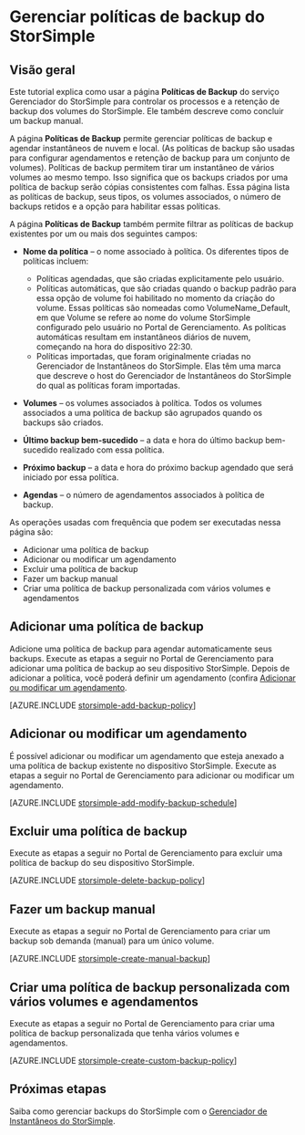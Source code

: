 <properties 
   pageTitle="Gerenciar as políticas de backup StorSimple | Microsoft Azure"
   description="Explica como é possível usar o serviço Gerenciador do StorSimple para criar e gerenciar trabalhos de backup e agendamentos de backup."
   services="storsimple"
   documentationCenter="NA"
   authors="SharS"
   manager="adinah"
   editor=""/>
<tags 
   ms.service="storsimple"
   ms.devlang="NA"
   ms.topic="article"
   ms.tgt_pltfrm="NA"
   ms.workload="TBD"
   ms.date="06/17/2015"
   ms.author="v-sharos"/>

# Gerenciar políticas de backup do StorSimple

## Visão geral

Este tutorial explica como usar a página **Políticas de Backup** do serviço Gerenciador do StorSimple para controlar os processos e a retenção de backup dos volumes do StorSimple. Ele também descreve como concluir um backup manual.

A página **Políticas de Backup** permite gerenciar políticas de backup e agendar instantâneos de nuvem e local. (As políticas de backup são usadas para configurar agendamentos e retenção de backup para um conjunto de volumes). Políticas de backup permitem tirar um instantâneo de vários volumes ao mesmo tempo. Isso significa que os backups criados por uma política de backup serão cópias consistentes com falhas. Essa página lista as políticas de backup, seus tipos, os volumes associados, o número de backups retidos e a opção para habilitar essas políticas.

A página **Políticas de Backup** também permite filtrar as políticas de backup existentes por um ou mais dos seguintes campos:

- **Nome da política** – o nome associado à política. Os diferentes tipos de políticas incluem:

   - Políticas agendadas, que são criadas explicitamente pelo usuário.
   - Políticas automáticas, que são criadas quando o backup padrão para essa opção de volume foi habilitado no momento da criação do volume. Essas políticas são nomeadas como VolumeName_Default, em que Volume se refere ao nome do volume StorSimple configurado pelo usuário no Portal de Gerenciamento. As políticas automáticas resultam em instantâneos diários de nuvem, começando na hora do dispositivo 22:30.
   - Políticas importadas, que foram originalmente criadas no Gerenciador de Instantâneos do StorSimple. Elas têm uma marca que descreve o host do Gerenciador de Instantâneos do StorSimple do qual as políticas foram importadas.

- **Volumes** – os volumes associados à política. Todos os volumes associados a uma política de backup são agrupados quando os backups são criados.

- **Último backup bem-sucedido** – a data e hora do último backup bem-sucedido realizado com essa política.

- **Próximo backup** – a data e hora do próximo backup agendado que será iniciado por essa política.

- **Agendas** – o número de agendamentos associados à política de backup.

As operações usadas com frequência que podem ser executadas nessa página são:

- Adicionar uma política de backup 
- Adicionar ou modificar um agendamento 
- Excluir uma política de backup 
- Fazer um backup manual 
- Criar uma política de backup personalizada com vários volumes e agendamentos 

## Adicionar uma política de backup

Adicione uma política de backup para agendar automaticamente seus backups. Execute as etapas a seguir no Portal de Gerenciamento para adicionar uma política de backup ao seu dispositivo StorSimple. Depois de adicionar a política, você poderá definir um agendamento (confira [Adicionar ou modificar um agendamento](#add-or-modify-a-schedule).

[AZURE.INCLUDE [storsimple-add-backup-policy](../../includes/storsimple-add-backup-policy.md)]


## Adicionar ou modificar um agendamento

É possível adicionar ou modificar um agendamento que esteja anexado a uma política de backup existente no dispositivo StorSimple. Execute as etapas a seguir no Portal de Gerenciamento para adicionar ou modificar um agendamento.

[AZURE.INCLUDE [storsimple-add-modify-backup-schedule](../../includes/storsimple-add-modify-backup-schedule.md)]

## Excluir uma política de backup

Execute as etapas a seguir no Portal de Gerenciamento para excluir uma política de backup do seu dispositivo StorSimple.

[AZURE.INCLUDE [storsimple-delete-backup-policy](../../includes/storsimple-delete-backup-policy.md)]


## Fazer um backup manual

Execute as etapas a seguir no Portal de Gerenciamento para criar um backup sob demanda (manual) para um único volume.

[AZURE.INCLUDE [storsimple-create-manual-backup](../../includes/storsimple-create-manual-backup.md)]

## Criar uma política de backup personalizada com vários volumes e agendamentos

Execute as etapas a seguir no Portal de Gerenciamento para criar uma política de backup personalizada que tenha vários volumes e agendamentos.

[AZURE.INCLUDE [storsimple-create-custom-backup-policy](../../includes/storsimple-create-custom-backup-policy.md)]


## Próximas etapas

Saiba como gerenciar backups do StorSimple com o [Gerenciador de Instantâneos do StorSimple](https://msdn.microsoft.com/library/azure/dn772365.aspx).

<!---HONumber=July15_HO4-->